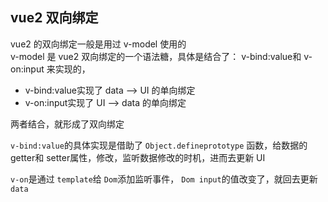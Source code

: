 ## vue2 双向绑定

vue2 的双向绑定一般是用过 v-model 使用的  
v-model 是 vue2 双向绑定的一个语法糖，具体是结合了： v-bind:value和 v-on:input 来实现的，  
+ v-bind:value实现了 data  --> UI 的单向绑定
+ v-on:input实现了  UI --> data 的单向绑定

两者结合，就形成了双向绑定

`v-bind:value`的具体实现是借助了 `Object.defineprototype` 函数，给数据的 getter和 setter属性，修改，监听数据修改的时机，进而去更新 UI

`v-on`是通过 `template`给 `Dom`添加监听事件， `Dom input`的值改变了，就回去更新 `data`